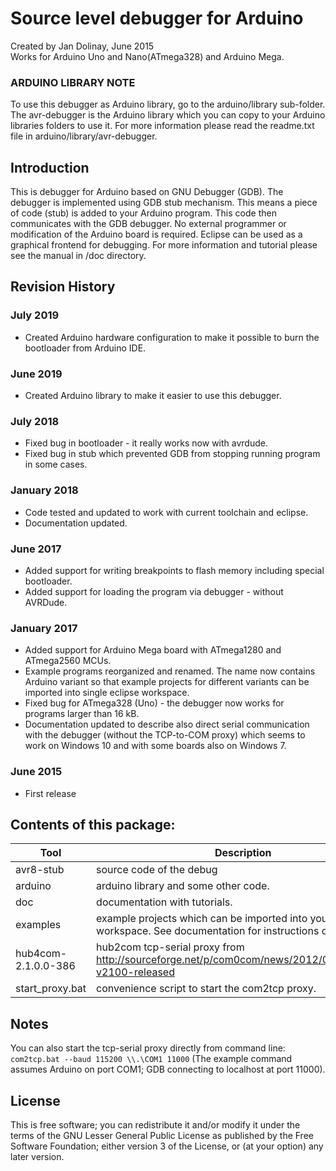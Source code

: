 # Source level debugger for Arduino
Created by Jan Dolinay, June 2015<br/>
Works for Arduino Uno and Nano(ATmega328) and Arduino Mega.

### ARDUINO LIBRARY NOTE
To use this debugger as Arduino library, go to the arduino/library sub-folder. The avr-debugger is the Arduino library which you can copy to your Arduino libraries folders to use it. For more information please read the readme.txt file in arduino/library/avr-debugger.

## Introduction
This is debugger for Arduino based on GNU Debugger (GDB). The debugger is implemented using GDB stub mechanism. This means a piece of code (stub) is added to your Arduino program. This code then communicates with the GDB debugger. No external programmer or modification of the Arduino board is required. Eclipse can be used as a graphical frontend for debugging. For more information and tutorial please see the manual in /doc directory.

## Revision History
### July 2019
+ Created Arduino hardware configuration to make it possible to burn the bootloader from Arduino IDE.

### June 2019
+ Created Arduino library to make it easier to use this debugger.

### July 2018
+ Fixed bug in bootloader - it really works now with avrdude.
+ Fixed bug in stub which prevented GDB from stopping running program in some cases.

### January 2018
+ Code tested and updated to work with current toolchain and eclipse.
+ Documentation updated.

### June 2017
+ Added support for writing breakpoints to flash memory including special bootloader.
+ Added support for loading the program via debugger - without AVRDude.

### January 2017
+ Added support for Arduino Mega board with ATmega1280 and ATmega2560 MCUs.
+ Example programs reorganized and renamed. The name now contains Arduino variant so that example projects for different variants can be imported into single eclipse workspace.
+ Fixed bug for ATmega328 (Uno) - the debugger now works for programs larger than 16 kB.
+ Documentation updated to describe also direct serial communication with the debugger (without the TCP-to-COM proxy) which seems to work on Windows 10 and with some boards also on Windows 7.

### June 2015
+ First release

## Contents of this package:
Tool | Description
--- | ---
avr8-stub	| source code of the debug |driver (gdb stub for ATmega328 used in Arduino Uno)
arduino | arduino library and some other code.
doc | documentation with tutorials.
examples | example projects which can be imported into your eclipse workspace. See documentation for instructions on use.
hub4com-2.1.0.0-386 | hub2com tcp-serial proxy from http://sourceforge.net/p/com0com/news/2012/06/hub4com-v2100-released
start_proxy.bat | convenience script to start the com2tcp proxy.

## Notes
You can also start the tcp-serial proxy directly from command line:
`com2tcp.bat --baud 115200 \\.\COM1 11000`
(The example command assumes Arduino on port COM1; GDB connecting to localhost at port 11000).

## License
This is free software; you can redistribute it and/or modify it under the terms of the GNU Lesser General Public License as published by the Free Software Foundation; either version 3 of the License, or (at your option) any later version.